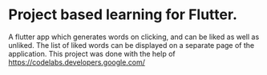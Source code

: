 # Project based learning for Flutter.

A flutter app which generates words on clicking, and can be liked as well as unliked. The list of liked words can be displayed on a separate page of the application.
This project was done with the help of https://codelabs.developers.google.com/ 
